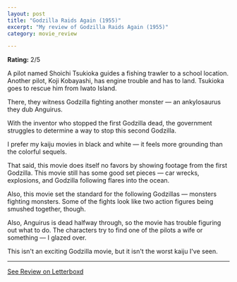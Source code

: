 ```yaml
---
layout: post
title: "Godzilla Raids Again (1955)"
excerpt: "My review of Godzilla Raids Again (1955)"
category: movie_review

---
```


**Rating:** 2/5

A pilot named Shoichi Tsukioka guides a fishing trawler to a school location. Another pilot, Koji Kobayashi, has engine trouble and has to land. Tsukioka goes to rescue him from Iwato Island.

There, they witness Godzilla fighting another monster — an ankylosaurus they dub Anguirus.

With the inventor who stopped the first Godzilla dead, the government struggles to determine a way to stop this second Godzilla.

I prefer my kaiju movies in black and white — it feels more grounding than the colorful sequels.

That said, this movie does itself no favors by showing footage from the first Godzilla. This movie still has some good set pieces — car wrecks, explosions, and Godzilla following flares into the ocean.

Also, this movie set the standard for the following Godzillas — monsters fighting monsters. Some of the fights look like two action figures being smushed together, though.

Also, Anguirus is dead halfway through, so the movie has trouble figuring out what to do. The characters try to find one of the pilots a wife or something — I glazed over.

This isn't an exciting Godzilla movie, but it isn't the worst kaiju I've seen.

<hr>

[See Review on Letterboxd](https://boxd.it/5Qf8uh)
